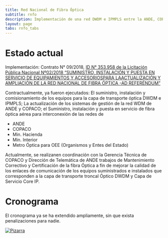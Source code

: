 ```yaml
---
title: Red Nacional de Fibra Óptica
subtitle: rnfo
description: Implementación de una red DWDM e IPMPLS entre la ANDE, COPACO y otras entidades
layout: page
tabs: rnfo_tabs
---
```


# Estado actual

Implementación: Contrato N° 09/2018, [ID N° 353.958 de la Licitación Pública Nacional Nº02/2018  “SUMINISTRO,  INSTALACIÓN  Y  PUESTA  EN  SERVICIO  DE EQUIPAMIENTOS     Y     ACCESORIOSPARA     LAACTUALIZACIÓN     Y AMPLIACIÓN DE LA RED NACIONAL DE FIBRA ÓPTICA -AD REFERÉNDUM”](https://www.contrataciones.gov.py/licitaciones/adjudicacion/353958-lpn-n-02-2018-suministro-instalacion-puesta-servicio-equipamientos-accesorios-actual-1/resumen-adjudicacion.html)

Contractualmente, ya fueron ejecutados: El suministro, instalación y comisionamiento de los equipos para la capa de transporte óptica DWDM e IPMPLS; La actualización de los sistemas de gestión de la red WDM de ANDE y COPACO; el Suministro, instalación y puesta  en  servicio  de  fibra  óptica  aérea  para  interconexión  de  las  redes  de  

- ANDE
- COPACO
- Min. Hacienda
- Min. Interior
- Metro Óptica para OEE (Organismos y Entes del Estado)

Actualmente, se  realizanen  coordinación  con  la  Gerencia  Técnica  de  COPACO  y Dirección de Telemática de ANDE trabajos de Mantenimiento Correctivo y Certificación de  la  fibra  Óptica  a  fin  de  mejorar  la  calidad  de  los  enlaces  de  comunicación  de  los equipos  suministrados  e  instalados  que  corresponden  a  la  capa  de  transporte  troncal Óptico DWDM y Capa de Servicio Core IP.

# Cronograma

El cronograma ya se ha extendido ampliamente, sin que exista penalizaciones para nadie.

[![Pizarra](/adpy-seguimiento/img/planRNFO.png)](https://docs.google.com/spreadsheets/d/1c2h5uiQq0oawNxW6sqPwzzKinOQah-SICNoHN0eDaKw/edit?usp=sharing)
